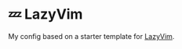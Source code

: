 # 💤 LazyVim

My config based on a starter template for [LazyVim](https://github.com/LazyVim/LazyVim).
